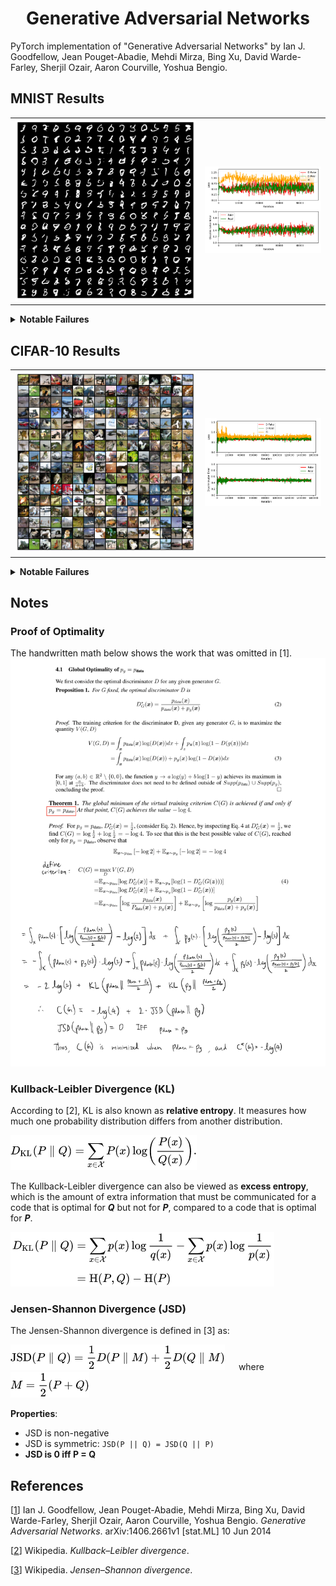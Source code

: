 <!-- 
mlpi
title: Generative Adversarial Networks
authors: Ian J. Goodfellow, Jean Pouget-Abadie, Mehdi Mirza, Bing Xu, David Warde-Farley, Sherjil Ozair, Aaron Courville, Yoshua Bengio
images: models/mnist/05_20_2022/14_56_30/samples/final.png, models/cifar10/05_20_2022/11_00_26_increased_momentum/samples/final.png, models/mnist/05_20_2022/14_56_30/metrics.png, models/cifar10/05_20_2022/11_00_26_increased_momentum/metrics.png
category: Architectures/Generative Adversarial Networks
--> 


<h1 align="center">Generative Adversarial Networks</h1>

PyTorch implementation of "Generative Adversarial Networks" by Ian J. Goodfellow, Jean Pouget-Abadie, Mehdi Mirza, 
Bing Xu, David Warde-Farley, Sherjil Ozair, Aaron Courville, Yoshua Bengio.




## MNIST Results

<table><tr>
    <td>
        <img src="models/mnist/05_20_2022/14_56_30/samples/final.png" />
    </td>
    <td>
        <img src="models/mnist/05_20_2022/14_56_30/metrics.png" />
    </td>
</tr></table>


<details><summary><b>Notable Failures</b></summary>

### Modal Collapse
<table><tr>
    <td>
        <img src="models/mnist/04_23_2022/20_48_49_modal_collapse/samples/final.png" />
    </td>
    <td>
        <img src="models/mnist/04_23_2022/20_48_49_modal_collapse/metrics.png" />
    </td>
</tr></table>


### Convergence Fail
<table><tr>
    <td>
        <img src="models/mnist/04_23_2022/21_39_37_convergence_fail/samples/final.png" />
    </td>
    <td>
        <img src="models/mnist/04_23_2022/21_39_37_convergence_fail/metrics.png" />
    </td>
</tr></table>


### Discriminator using Batch Normalization
<table><tr>
    <td>
        <img src="models/mnist/05_14_2022/13_00_31_d_batchnorm/samples/final.png" />
    </td>
    <td>
        <img src="models/mnist/05_14_2022/13_00_31_d_batchnorm/metrics.png" />
    </td>
</tr></table>

</details>









## CIFAR-10 Results

<table><tr>
    <td>
        <img src="models/cifar10/05_20_2022/11_00_26_increased_momentum/samples/final.png" />
    </td>
    <td>
        <img src="models/cifar10/05_20_2022/11_00_26_increased_momentum/metrics.png" />
    </td>
</tr></table>


<details><summary><b>Notable Failures</b></summary>

### De-meaned Data
<table><tr>
    <td>
        <img src="models/cifar10/05_18_2022/15_20_38_subtracted_mean/samples/final.png" />
    </td>
    <td>
        <img src="models/cifar10/05_18_2022/15_20_38_subtracted_mean/metrics.png" />
    </td>
</tr></table>


### Low Dropout
<table><tr>
    <td>
        <img src="models/cifar10/05_19_2022/16_14_33_discriminator_dropout/samples/final.png" />
    </td>
    <td>
        <img src="models/cifar10/05_19_2022/16_14_33_discriminator_dropout/metrics.png" />
    </td>
</tr></table>


### High Learning Rate
<table><tr>
    <td>
        <img src="models/cifar10/05_19_2022/18_41_08_doubled_learning_rate/samples/cp_97750.png" />
    </td>
    <td>
        <img src="models/cifar10/05_19_2022/18_41_08_doubled_learning_rate/metrics.png" />
    </td>
</tr></table>

</details>




## Notes
### Proof of Optimality
The handwritten math below shows the work that was omitted in [1].
![](images/optimality.png)

### Kullback-Leibler Divergence (KL)
According to [2], KL is also known as **relative entropy**. It measures how much one probability distribution differs from another distribution.

![](images/kullback_leibler.png)

The Kullback-Leibler divergence can also be viewed as **excess entropy**, which is the amount of
extra information that must be communicated for a code that is optimal for **_Q_** but not for **_P_**, compared to a code that
is optimal for **_P_**.

![](images/kullback_leibler_motivation.png)


### Jensen-Shannon Divergence (JSD)
The Jensen-Shannon divergence is defined in [3] as:

![](images/jensen_shannon.png) &emsp; where &emsp; ![](images/jsd_m.png)

**Properties**:
- JSD is non-negative
- JSD is symmetric: `JSD(P || Q) = JSD(Q || P)`
- **JSD is 0 iff P = Q**




## References
[[1](https://arxiv.org/abs/1406.2661)] Ian J. Goodfellow, Jean Pouget-Abadie, Mehdi Mirza, Bing Xu, David Warde-Farley, 
Sherjil Ozair, Aaron Courville, Yoshua Bengio. _Generative Adversarial Networks_. 
arXiv:1406.2661v1 [stat.ML] 10 Jun 2014

[[2](https://en.wikipedia.org/wiki/Kullback%E2%80%93Leibler_divergence)] Wikipedia. _Kullback–Leibler divergence_.

[[3](https://en.wikipedia.org/wiki/Jensen%E2%80%93Shannon_divergence)] Wikipedia. _Jensen–Shannon divergence_.

